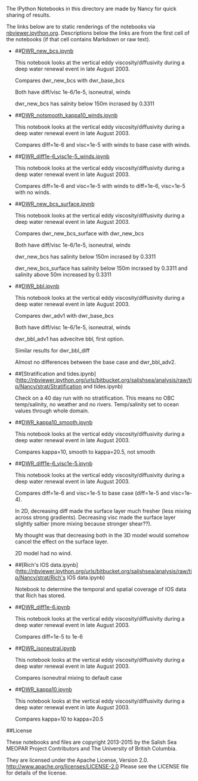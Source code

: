 The IPython Notebooks in this directory are made by Nancy for
quick sharing of results.

The links below are to static renderings of the notebooks via
[nbviewer.ipython.org](http://nbviewer.ipython.org/).
Descriptions below the links are from the first cell of the notebooks
(if that cell contains Markdown or raw text).

* ##[DWR_new_bcs.ipynb](http://nbviewer.ipython.org/urls/bitbucket.org/salishsea/analysis/raw/tip/Nancy/strat/DWR_new_bcs.ipynb)  
    
    This notebook looks at the vertical eddy viscosity/diffusivity during a deep water renewal event in late August 2003.  
      
    Compares dwr_new_bcs with dwr_base_bcs  
      
    Both have diff/visc 1e-6/1e-5, isoneutral, winds  
      
    dwr_new_bcs has salnity below 150m incrased by 0.3311  

* ##[DWR_notsmooth_kappa10_winds.ipynb](http://nbviewer.ipython.org/urls/bitbucket.org/salishsea/analysis/raw/tip/Nancy/strat/DWR_notsmooth_kappa10_winds.ipynb)  
    
    This notebook looks at the vertical eddy viscosity/diffusivity during a deep water renewal event in late August 2003.  
      
    Compares diff=1e-6 and visc=1e-5 with winds to base case with winds.   


* ##[DWR_diff1e-6_visc1e-5_winds.ipynb](http://nbviewer.ipython.org/urls/bitbucket.org/salishsea/analysis/raw/tip/Nancy/strat/DWR_diff1e-6_visc1e-5_winds.ipynb)  
    
    This notebook looks at the vertical eddy viscosity/diffusivity during a deep water renewal event in late August 2003.  
      
    Compares diff=1e-6 and visc=1e-5 with winds to diff=1e-6, visc=1e-5 with no winds.   


* ##[DWR_new_bcs_surface.ipynb](http://nbviewer.ipython.org/urls/bitbucket.org/salishsea/analysis/raw/tip/Nancy/strat/DWR_new_bcs_surface.ipynb)  
    
    This notebook looks at the vertical eddy viscosity/diffusivity during a deep water renewal event in late August 2003.  
      
    Compares dwr_new_bcs_surface with dwr_new_bcs  
      
    Both have diff/visc 1e-6/1e-5, isoneutral, winds  
      
    dwr_new_bcs has salinity below 150m incrased by 0.3311  
      
    dwr_new_bcs_surface has salinity below 150m incrased by 0.3311 and salinity above 50m increased by 0.3311  

* ##[DWR_bbl.ipynb](http://nbviewer.ipython.org/urls/bitbucket.org/salishsea/analysis/raw/tip/Nancy/strat/DWR_bbl.ipynb)  
    
    This notebook looks at the vertical eddy viscosity/diffusivity during a deep water renewal event in late August 2003.  
      
    Compares dwr_adv1 with dwr_base_bcs  
      
    Both have diff/visc 1e-6/1e-5, isoneutral, winds  
      
    dwr_bbl_adv1 has advecitve bbl, first option.  
      
    Similar results for dwr_bbl_diff  
      
    Almost no differences between the base case and dwr_bbl_adv2.  

* ##[Stratification and tides.ipynb](http://nbviewer.ipython.org/urls/bitbucket.org/salishsea/analysis/raw/tip/Nancy/strat/Stratification and tides.ipynb)  
    
    Check on a 40 day run with no stratification. This means no OBC temp/salinity, no weather and no rivers. Temp/salinity set to ocean values through whole domain.  

* ##[DWR_kappa10_smooth.ipynb](http://nbviewer.ipython.org/urls/bitbucket.org/salishsea/analysis/raw/tip/Nancy/strat/DWR_kappa10_smooth.ipynb)  
    
    This notebook looks at the vertical eddy viscosity/diffusivity during a deep water renewal event in late August 2003.  
      
    Compares kappa=10, smooth to kappa=20.5, not smooth  


* ##[DWR_diff1e-6_visc1e-5.ipynb](http://nbviewer.ipython.org/urls/bitbucket.org/salishsea/analysis/raw/tip/Nancy/strat/DWR_diff1e-6_visc1e-5.ipynb)  
    
    This notebook looks at the vertical eddy viscosity/diffusivity during a deep water renewal event in late August 2003.  
      
    Compares diff=1e-6 and visc=1e-5 to base case (diff=1e-5 and visc=1e-4).  
      
    In 2D, decreasing diff made the surface layer much fresher (less mixing across strong gradients). Decreasing visc made the surface layer slightly saltier (more mixing because stronger shear??).  
      
    My thought was that decreasing both in the 3D model would somehow cancel the effect on the surface layer.  
      
    2D model had no wind.  

* ##[Rich's IOS data.ipynb](http://nbviewer.ipython.org/urls/bitbucket.org/salishsea/analysis/raw/tip/Nancy/strat/Rich's IOS data.ipynb)  
    
    Notebook to determine the temporal and spatial coverage of IOS data that Rich has stored.  


* ##[DWR_diff1e-6.ipynb](http://nbviewer.ipython.org/urls/bitbucket.org/salishsea/analysis/raw/tip/Nancy/strat/DWR_diff1e-6.ipynb)  
    
    This notebook looks at the vertical eddy viscosity/diffusivity during a deep water renewal event in late August 2003.  
      
    Compares diff=1e-5 to 1e-6  


* ##[DWR_isoneutral.ipynb](http://nbviewer.ipython.org/urls/bitbucket.org/salishsea/analysis/raw/tip/Nancy/strat/DWR_isoneutral.ipynb)  
    
    This notebook looks at the vertical eddy viscosity/diffusivity during a deep water renewal event in late August 2003.  
      
    Compares isoneutral mixing to default case  


* ##[DWR_kappa10.ipynb](http://nbviewer.ipython.org/urls/bitbucket.org/salishsea/analysis/raw/tip/Nancy/strat/DWR_kappa10.ipynb)  
    
    This notebook looks at the vertical eddy viscosity/diffusivity during a deep water renewal event in late August 2003.  
      
    Compares kappa=10 to kappa=20.5  



##License

These notebooks and files are copyright 2013-2015
by the Salish Sea MEOPAR Project Contributors
and The University of British Columbia.

They are licensed under the Apache License, Version 2.0.
http://www.apache.org/licenses/LICENSE-2.0
Please see the LICENSE file for details of the license.
